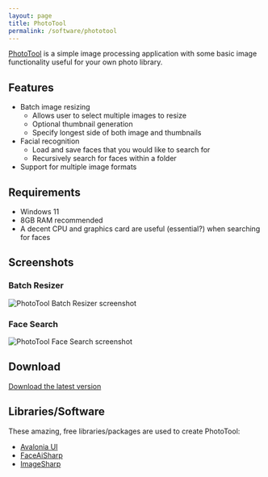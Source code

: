 ```yaml
---
layout: page
title: PhotoTool
permalink: /software/phototool
---
```


[PhotoTool](https://github.com/mrsalmon1976/PhotoTool) is a simple image processing application with some basic image functionality useful for your own photo library.

## Features

- Batch image resizing
  - Allows user to select multiple images to resize
  - Optional thumbnail generation
  - Specify longest side of both image and thumbnails
- Facial recognition
  - Load and save faces that you would like to search for
  - Recursively search for faces within a folder
- Support for multiple image formats

## Requirements

- Windows 11
- 8GB RAM recommended
- A decent CPU and graphics card are useful (essential?) when searching for faces

## Screenshots

### Batch Resizer 

<img src="{{ 'assets/img/software/screen_phototool_batchresizer.png' | relative_url }}" alt="PhotoTool Batch Resizer screenshot" />

### Face Search

<img src="{{ 'assets/img/software/screen_phototool_facerecognition.png' | relative_url }}" alt="PhotoTool Face Search screenshot" />

## Download 

<a href="https://github.com/mrsalmon1976/PhotoTool/releases/latest" class="main">Download the latest version</a>

## Libraries/Software

These amazing, free libraries/packages are used to create PhotoTool:

- [Avalonia UI](https://avaloniaui.net/)
- [FaceAiSharp](https://github.com/georg-jung/FaceAiSharp)
- [ImageSharp](https://github.com/SixLabors/ImageSharp)
